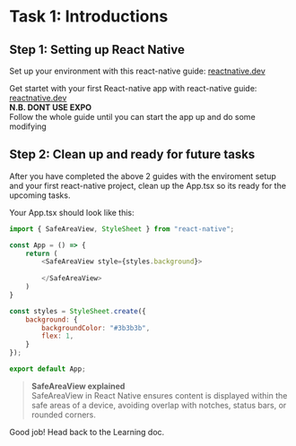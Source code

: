 # Task 1: Introductions

## Step 1: Setting up React Native

Set up your environment with this react-native guide:
[reactnative.dev](https://reactnative.dev/docs/set-up-your-environment?platform=ios&os=macos)

Get startet with your first React-native app with react-native guide:
[reactnative.dev](https://reactnative.dev/docs/getting-started-without-a-framework)\
**N.B. DONT USE EXPO**\
Follow the whole guide until you can start the app up and do some modifying

## Step 2: Clean up and ready for future tasks
After you have completed the above 2 guides with the enviroment setup and your first react-native project, clean up the App.tsx so its ready for the upcoming tasks.

Your App.tsx should look like this:

```js
import { SafeAreaView, StyleSheet } from "react-native";

const App = () => {
    return (
        <SafeAreaView style={styles.background}>
        
        </SafeAreaView>
    )
}

const styles = StyleSheet.create({
    background: {
        backgroundColor: "#3b3b3b",
        flex: 1,
    }
});

export default App;
```

> **SafeAreaView explained**\
SafeAreaView in React Native ensures content is displayed within the safe areas of a device, avoiding overlap with notches, status bars, or rounded corners.

Good job! Head back to the Learning doc.
